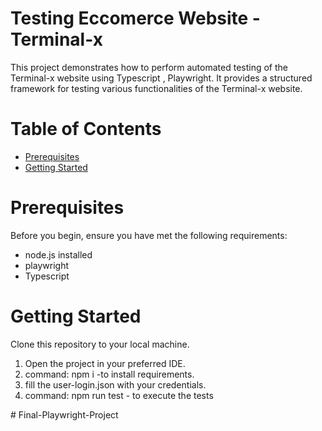 # Testing Eccomerce Website - Terminal-x
This project demonstrates how to perform automated testing of the Terminal-x website using Typescript , Playwright. It provides a structured framework for testing various functionalities of the Terminal-x website.

# Table of Contents
* [Prerequisites](#prerequisites)
* [Getting Started](#getting-started)

# Prerequisites
Before you begin, ensure you have met the following requirements:

* node.js installed
* playwright
* Typescript


# Getting Started
Clone this repository to your local machine.

1) Open the project in your preferred IDE.
2) command: npm i  -to install requirements.
3) fill the user-login.json with your credentials.
3) command: npm run test - to execute the tests

#   F i n a l - P l a y w r i g h t - P r o j e c t  
 